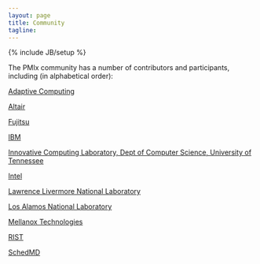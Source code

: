 ```yaml
---
layout: page
title: Community
tagline:
---
```

{% include JB/setup %}

The PMIx community has a number of contributors and participants, including (in alphabetical order):

[Adaptive Computing](https://adaptivecomputing.com)

[Altair](https://www.pbsworks.com)

[Fujitsu](https://www.fujitsu.com)

[IBM](https://www.ibm.com)

[Innovative Computing Laboratory, Dept of Computer Science, University of Tennessee](http://icl.cs.utk.edu)

[Intel](https://www.intel.com)

[Lawrence Livermore National Laboratory](https://www.llnl.gov)

[Los Alamos National Laboratory](https://www.lanl.gov)

[Mellanox Technologies](https://www.mellanox.com)

[RIST](https://www.rist.or.jp/ehome.html)

[SchedMD](https://www.schedmd.com)
